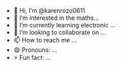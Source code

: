 - 👋 Hi, I’m @karenrozo0611
- 👀 I’m interested in the maths...
- 🌱 I’m currently learning electronic ...
- 💞️ I’m looking to collaborate on ...
- 📫 How to reach me ...
- 😄 Pronouns: ...
- ⚡ Fun fact: ...

<!---
karenrozo0611/karenrozo0611 is a ✨ special ✨ repository because its `README.md` (this file) appears on your GitHub profile.
You can click the Preview link to take a look at your changes.
--->
